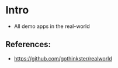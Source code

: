 # Intro
- All demo apps in the real-world

## 

## References:
- https://github.com/gothinkster/realworld